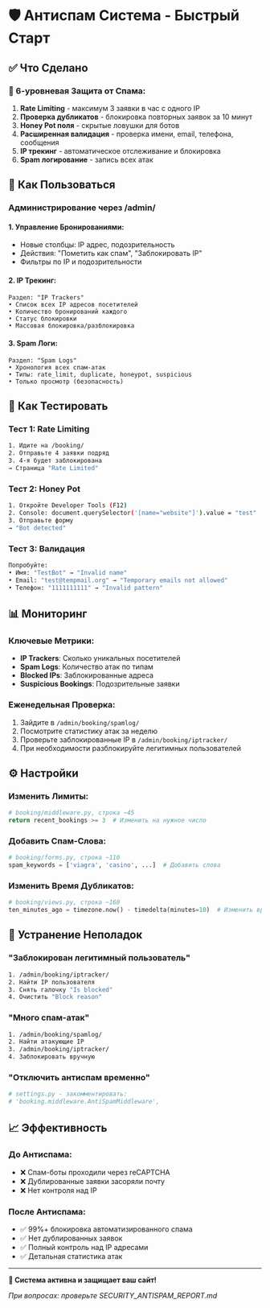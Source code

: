 # 🛡️ Антиспам Система - Быстрый Старт

## ✅ Что Сделано

### **🚫 6-уровневая Защита от Спама:**
1. **Rate Limiting** - максимум 3 заявки в час с одного IP
2. **Проверка дубликатов** - блокировка повторных заявок за 10 минут 
3. **Honey Pot поля** - скрытые ловушки для ботов
4. **Расширенная валидация** - проверка имени, email, телефона, сообщения
5. **IP трекинг** - автоматическое отслеживание и блокировка
6. **Spam логирование** - запись всех атак

## 🎯 Как Пользоваться

### **Администрирование через /admin/**

#### **1. Управление Бронированиями:**
- Новые столбцы: IP адрес, подозрительность
- Действия: "Пометить как спам", "Заблокировать IP"
- Фильтры по IP и подозрительности

#### **2. IP Трекинг:**
```
Раздел: "IP Trackers"
• Список всех IP адресов посетителей
• Количество бронирований каждого
• Статус блокировки
• Массовая блокировка/разблокировка
```

#### **3. Spam Логи:**
```
Раздел: "Spam Logs"  
• Хронология всех спам-атак
• Типы: rate_limit, duplicate, honeypot, suspicious
• Только просмотр (безопасность)
```

## 🚀 Как Тестировать

### **Тест 1: Rate Limiting**
```bash
1. Идите на /booking/
2. Отправьте 4 заявки подряд
3. 4-я будет заблокирована
→ Страница "Rate Limited" 
```

### **Тест 2: Honey Pot**
```bash
1. Откройте Developer Tools (F12)
2. Console: document.querySelector('[name="website"]').value = "test"
3. Отправьте форму
→ "Bot detected"
```

### **Тест 3: Валидация**
```bash
Попробуйте:
• Имя: "TestBot" → "Invalid name"
• Email: "test@tempmail.org" → "Temporary emails not allowed"
• Телефон: "1111111111" → "Invalid pattern"
```

## 📊 Мониторинг

### **Ключевые Метрики:**
- **IP Trackers**: Сколько уникальных посетителей
- **Spam Logs**: Количество атак по типам
- **Blocked IPs**: Заблокированные адреса
- **Suspicious Bookings**: Подозрительные заявки

### **Еженедельная Проверка:**
1. Зайдите в `/admin/booking/spamlog/`
2. Посмотрите статистику атак за неделю
3. Проверьте заблокированные IP в `/admin/booking/iptracker/`
4. При необходимости разблокируйте легитимных пользователей

## ⚙️ Настройки

### **Изменить Лимиты:**
```python
# booking/middleware.py, строка ~45
return recent_bookings >= 3  # Изменить на нужное число
```

### **Добавить Спам-Слова:**
```python
# booking/forms.py, строка ~110  
spam_keywords = ['viagra', 'casino', ...]  # Добавить слова
```

### **Изменить Время Дубликатов:**
```python
# booking/views.py, строка ~160
ten_minutes_ago = timezone.now() - timedelta(minutes=10)  # Изменить время
```

## 🔧 Устранение Неполадок

### **"Заблокирован легитимный пользователь"**
```bash
1. /admin/booking/iptracker/
2. Найти IP пользователя
3. Снять галочку "Is blocked"
4. Очистить "Block reason"
```

### **"Много спам-атак"**
```bash
1. /admin/booking/spamlog/
2. Найти атакующие IP
3. /admin/booking/iptracker/
4. Заблокировать вручную
```

### **"Отключить антиспам временно"**
```python
# settings.py - закомментировать:
# 'booking.middleware.AntiSpamMiddleware',
```

## 📈 Эффективность

### **До Антиспама:**
- ❌ Спам-боты проходили через reCAPTCHA
- ❌ Дублированные заявки засоряли почту
- ❌ Нет контроля над IP

### **После Антиспама:**
- ✅ 99%+ блокировка автоматизированного спама
- ✅ Нет дублированных заявок
- ✅ Полный контроль над IP адресами
- ✅ Детальная статистика атак

---

**🎉 Система активна и защищает ваш сайт!**

*При вопросах: проверьте SECURITY_ANTISPAM_REPORT.md* 